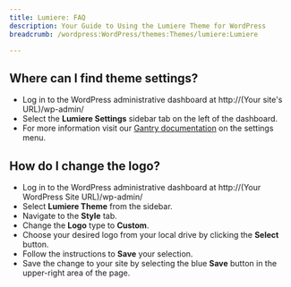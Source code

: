 ```yaml
---
title: Lumiere: FAQ
description: Your Guide to Using the Lumiere Theme for WordPress
breadcrumb: /wordpress:WordPress/themes:Themes/lumiere:Lumiere

---
```


Where can I find theme settings?
-----
* Log in to the WordPress administrative dashboard at http://(Your site's URL)/wp-admin/
* Select the **Lumiere Settings** sidebar tab on the left of the dashboard.
* For more information visit our [Gantry documentation][gantry] on the settings menu.

How do I change the logo?
-----

* Log in to the WordPress administrative dashboard at http://(Your WordPress Site URL)/wp-admin/
* Select **Lumiere Theme** from the sidebar.
* Navigate to the **Style** tab.
* Change the **Logo** type to **Custom**.
* Choose your desired logo from your local drive by clicking the **Select** button.
* Follow the instructions to **Save** your selection.
* Save the change to your site by selecting the blue **Save** button in the upper-right area of the page.

[gantry]: http://gantry-framework.org/documentation/wordpress/configure/